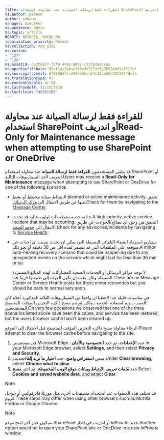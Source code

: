 ```yaml
---
title: للقراءة فقط لرسالة الصيانة عند محاولة استخدام SharePoint أو اندريف
ms.author: pebaum
author: pebaum
manager: pamgreen
ms.audience: Admin
ms.topic: article
ROBOTS: NOINDEX, NOFOLLOW
localization_priority: Normal
ms.collection: Adm_O365
ms.custom:
- "127"
- "128"
ms.assetid: de7b6877-f3f9-4402-8072-c73783aaccaa
ms.openlocfilehash: 02cf1aa7abae365a3d317af9e785648d1c1517e1
ms.sourcegitcommit: 0f0186044a3597e42ad14c32ca58e7224344dcfa
ms.translationtype: MT
ms.contentlocale: ar-SA
ms.lasthandoff: 12/15/2019
ms.locfileid: "40051268"
---
```

# <a name="read-only-for-maintenance-message-when-attempting-to-use-sharepoint-or-onedrive"></a><span data-ttu-id="948c1-102">للقراءة فقط لرسالة الصيانة عند محاولة استخدام SharePoint أو اندريف</span><span class="sxs-lookup"><span data-stu-id="948c1-102">Read-Only for Maintenance message when attempting to use SharePoint or OneDrive</span></span>

<span data-ttu-id="948c1-103">قد يتلقى المستخدمون **للقراءة فقط لرسالة الصيانة** عند محاولة استخدام SharePoint أو اندريف لأحد السيناريوهات التالية.</span><span class="sxs-lookup"><span data-stu-id="948c1-103">Users may receive a **Read-Only for Maintenance** message when attempting to use SharePoint or OneDrive for one of the following scenarios.</span></span> 

-   <span data-ttu-id="948c1-104">نشاط صيانة مخطط أو نشط.</span><span class="sxs-lookup"><span data-stu-id="948c1-104">A planned or active maintenance activity.</span></span>  <span data-ttu-id="948c1-105">تحقق منها عن طريق الانتقال إلى [مركز الرسائل](https://portal.office.com/adminportal/home#/messagecenter).</span><span class="sxs-lookup"><span data-stu-id="948c1-105">Check for them by navigating to the [Message Center](https://portal.office.com/adminportal/home#/messagecenter).</span></span>
-   <span data-ttu-id="948c1-106">حادثه خدمه نشطه ذات اولويه عاليه قد تحدث.</span><span class="sxs-lookup"><span data-stu-id="948c1-106">A high-priority, active service incident that may be occurring.</span></span> <span data-ttu-id="948c1-107">التحقق من وجود اي نصائح/الحوادث عن طريق الانتقال إلى [خدمه الصحة](https://portal.office.com/adminportal/home#/servicehealth).</span><span class="sxs-lookup"><span data-stu-id="948c1-107">Check for any advisories/incidents by navigating to [Service Health](https://portal.office.com/adminportal/home#/servicehealth).</span></span>
-   <span data-ttu-id="948c1-108">سيناريو استرداد الشفاء التلقائي البسيطة التي يمكن ان يحدث بسبب اي احداث غير متوقعه علي الملقمات التي قد تستمر لمده اقل من 30 دقيقه أو نحو ذلك.</span><span class="sxs-lookup"><span data-stu-id="948c1-108">A minor auto-healing recovery scenario that could be happening due to any unexpected events on the servers which might last for less than 30 min or so.</span></span> 
    
    <span data-ttu-id="948c1-109">لا توجد مراكز الرسائل أو الخدمات الصحية المشاركات لهذه المبالغ المستردة البسيطة ولكن يجب ان تكون العودة إلى طبيعتها قريبا جدا.</span><span class="sxs-lookup"><span data-stu-id="948c1-109">There are no Message Center or Service Health posts for these minor recoveries but you should be back to normal very soon.</span></span>

<span data-ttu-id="948c1-110">في مناسبات قليله جدا لاحظنا ان واحدا من السيناريوهات الثلاثة المذكورة أعلاه كان السبب ، وتم استعاده الخدمة ، ولكن لم يتم مسح ذاكره التخزين المؤقت للمتصفح المستخدمين.</span><span class="sxs-lookup"><span data-stu-id="948c1-110">On very few occasions we observed that one of the three scenarios listed above have been the cause, and service has been restored, but the users browser cache hasn’t been cleared up.</span></span>

<span data-ttu-id="948c1-111">الرجاء محاولة مسح ذاكره التخزين المؤقت للمتصفح قبل الانتقال إلى الموقع.</span><span class="sxs-lookup"><span data-stu-id="948c1-111">Please attempt to clear the browser cache before navigating to the site.</span></span>

1. <span data-ttu-id="948c1-112">في مستعرض Microsoft Edge ، حدد **الإعدادات**، ثم حدد **الخصوصية والأمان**.</span><span class="sxs-lookup"><span data-stu-id="948c1-112">In your Microsoft Edge browser, select **Settings**, and then select **Privacy and Security**.</span></span>
2. <span data-ttu-id="948c1-113">ضمن **استعراض واضح**، حدد **اختيار ما تريد إلغاء**تحديده.</span><span class="sxs-lookup"><span data-stu-id="948c1-113">Under **Clear browsing**, select **Choose what to clear**.</span></span>
3. <span data-ttu-id="948c1-114">حدد **ملفات تعريف الارتباط وبيانات موقع الويب المحفوظة**، ثم اختر **مسح**.</span><span class="sxs-lookup"><span data-stu-id="948c1-114">Select **Cookies and saved website data**, and select **Clear**.</span></span>

>[!Note] 
> <span data-ttu-id="948c1-115">قد تختلف هذه الخطوات عند استخدام متصفحات أخرى مثل موزيلا فايرفوكس أو جوجل كروم.</span><span class="sxs-lookup"><span data-stu-id="948c1-115">These steps may differ when using other browsers such as Mozilla Firefox or Google Chrome.</span></span>

>[!Note] 
> <span data-ttu-id="948c1-116">سيكون خيار آخر لفتح موقع SharePoint أو اندريف في اطار InPrivate جديد.</span><span class="sxs-lookup"><span data-stu-id="948c1-116">Another option would be to open your SharePoint site or OneDrive in a new InPrivate window.</span></span>
